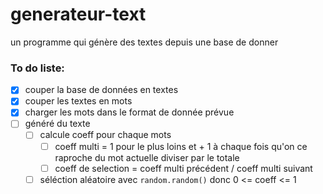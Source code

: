 # generateur-text

un programme qui génère des textes depuis une base de donner

### To do liste:
- [x] couper la base de données en textes
- [x] couper les textes en mots
- [x] charger les mots dans le format de donnée prévue
- [ ] généré du texte
    - [ ] calcule coeff pour chaque mots
        - [ ] coeff multi = 1 pour le plus loins et + 1 à chaque fois qu'on ce raproche du mot actuelle diviser par le totale
        - [ ] coeff de selection = coeff multi précédent / coeff multi suivant
    - [ ] séléction aléatoire avec `random.random()` donc 0 <= coeff <= 1